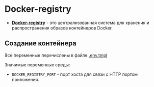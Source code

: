 # Docker-registry

- [**Docker-registry**](https://distribution.github.io/distribution/) - это централизованная система для хранения и распространения образов контейнеров Docker.

## Создание контейнера

Все переменные перечислены в файле [.env.tmpl](compose/.env.tmpl)

Значимые переменные среды:

- `DOCKER_REGISTRY_PORT` - порт хоста для связи с HTTP портом приложения.

